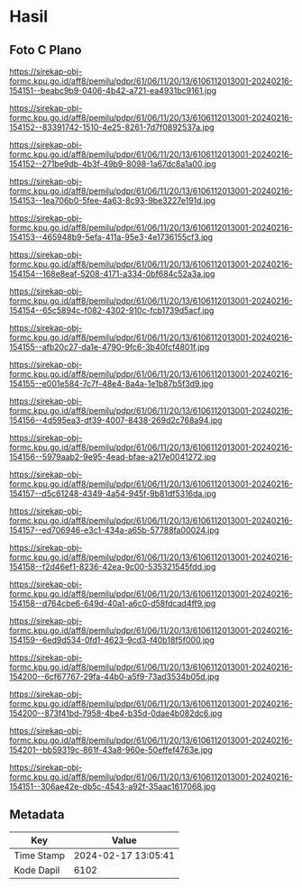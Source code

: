 # Hasil

## Foto C Plano

https://sirekap-obj-formc.kpu.go.id/aff8/pemilu/pdpr/61/06/11/20/13/6106112013001-20240216-154151--beabc9b9-0406-4b42-a721-ea4931bc9161.jpg

https://sirekap-obj-formc.kpu.go.id/aff8/pemilu/pdpr/61/06/11/20/13/6106112013001-20240216-154152--83391742-1510-4e25-8261-7d7f0892537a.jpg

https://sirekap-obj-formc.kpu.go.id/aff8/pemilu/pdpr/61/06/11/20/13/6106112013001-20240216-154152--271be9db-4b3f-49b9-8098-1a67dc8a1a00.jpg

https://sirekap-obj-formc.kpu.go.id/aff8/pemilu/pdpr/61/06/11/20/13/6106112013001-20240216-154153--1ea706b0-5fee-4a63-8c93-9be3227e191d.jpg

https://sirekap-obj-formc.kpu.go.id/aff8/pemilu/pdpr/61/06/11/20/13/6106112013001-20240216-154153--465948b9-5efa-411a-95e3-4e1736155cf3.jpg

https://sirekap-obj-formc.kpu.go.id/aff8/pemilu/pdpr/61/06/11/20/13/6106112013001-20240216-154154--168e8eaf-5208-4171-a334-0bf684c52a3a.jpg

https://sirekap-obj-formc.kpu.go.id/aff8/pemilu/pdpr/61/06/11/20/13/6106112013001-20240216-154154--65c5894c-f082-4302-910c-fcb1739d5acf.jpg

https://sirekap-obj-formc.kpu.go.id/aff8/pemilu/pdpr/61/06/11/20/13/6106112013001-20240216-154155--afb20c27-da1e-4790-9fc6-3b40fcf4801f.jpg

https://sirekap-obj-formc.kpu.go.id/aff8/pemilu/pdpr/61/06/11/20/13/6106112013001-20240216-154155--e001e584-7c7f-48e4-8a4a-1e1b87b5f3d9.jpg

https://sirekap-obj-formc.kpu.go.id/aff8/pemilu/pdpr/61/06/11/20/13/6106112013001-20240216-154156--4d595ea3-df39-4007-8438-269d2c768a94.jpg

https://sirekap-obj-formc.kpu.go.id/aff8/pemilu/pdpr/61/06/11/20/13/6106112013001-20240216-154156--5979aab2-9e95-4ead-bfae-a217e0041272.jpg

https://sirekap-obj-formc.kpu.go.id/aff8/pemilu/pdpr/61/06/11/20/13/6106112013001-20240216-154157--d5c61248-4349-4a54-945f-9b81df5316da.jpg

https://sirekap-obj-formc.kpu.go.id/aff8/pemilu/pdpr/61/06/11/20/13/6106112013001-20240216-154157--ed706946-e3c1-434a-a65b-57788fa00024.jpg

https://sirekap-obj-formc.kpu.go.id/aff8/pemilu/pdpr/61/06/11/20/13/6106112013001-20240216-154158--f2d46ef1-8236-42ea-9c00-535321545fdd.jpg

https://sirekap-obj-formc.kpu.go.id/aff8/pemilu/pdpr/61/06/11/20/13/6106112013001-20240216-154158--d764cbe6-649d-40a1-a6c0-d58fdcad4ff9.jpg

https://sirekap-obj-formc.kpu.go.id/aff8/pemilu/pdpr/61/06/11/20/13/6106112013001-20240216-154159--6ed9d534-0fd1-4623-9cd3-f40b18f5f000.jpg

https://sirekap-obj-formc.kpu.go.id/aff8/pemilu/pdpr/61/06/11/20/13/6106112013001-20240216-154200--6cf67767-29fa-44b0-a5f9-73ad3534b05d.jpg

https://sirekap-obj-formc.kpu.go.id/aff8/pemilu/pdpr/61/06/11/20/13/6106112013001-20240216-154200--873f41bd-7958-4be4-b35d-0dae4b082dc6.jpg

https://sirekap-obj-formc.kpu.go.id/aff8/pemilu/pdpr/61/06/11/20/13/6106112013001-20240216-154201--bb59319c-861f-43a8-960e-50effef4763e.jpg

https://sirekap-obj-formc.kpu.go.id/aff8/pemilu/pdpr/61/06/11/20/13/6106112013001-20240216-154151--306ae42e-db5c-4543-a92f-35aac1617068.jpg


## Metadata

| Key        | Value               |
| ---------- | ------------------- |
| Time Stamp | 2024-02-17 13:05:41 |
| Kode Dapil | 6102                |



